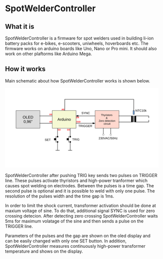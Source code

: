 # SpotWelderController

## What it is
SpotWelderController is a firmware for spot welders used in building li-ion battery packs for e-bikes, e-scooters, uniwheels, hoverboards etc.
The firmware works on arduino boards like Uno, Nano or Pro mini. It should also work on other plaftorms like Arduino Mega.

## How it works
Main schematic about how SpotWelderController works is shown below.

![Main Diagram](docs/MainDiagram.svg?raw=true "MainDiagram")

SpotWelderController after pushing TRIG key sends two pulses on TRIGGER line. These pulses activate thyristors and high-power tranformer which causes spot welding on electrodes. Between the pulses is a time gap. The second pulse is optional and it is possible to weld with only one pulse. The resolution of the pulses width and the time gap is 1ms. 

In order to limit the shock current, transformer activation should be done at maxium voltage of sine. To do that, additional signal SYNC is used for zero crossing detecion. After detecting zero crossing SpotWelderController waits 5ms for maximum volatage of the sine and then sends a pulse on the TRIGGER line.

Parameters of the pulses and the gap are shown on the oled display and can be easily changed with only one SET button. In addition, SpotWelderController measures continuously high-power transformer temperature and shows on the display.

